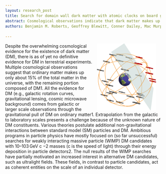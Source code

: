 ```yaml
---
layout: research_post
title: Search for domain wall dark matter with atomic clocks on board global positioning system satellites
abstract: Cosmological observations indicate that dark matter makes up 85% of all matter in the universe yet its microscopic composition remains a mystery. Dark matter could arise from ultralight quantum fields that form macroscopic objects. Here we use the global positioning system as a ~ 50,000 km aperture dark matter detector to search for such objects in the form of domain walls. Global positioning system navigation relies on precision timing signals furnished by atomic clocks. As the Earth moves through the galactic dark matter halo, interactions with domain walls could cause a sequence of atomic clock perturbations that propagate through the satellite constellation at galactic velocities ~ 300 km/s. Mining 16 years of archival data, we find no evidence for domain walls at our current sensitivity level. This improves the limits on certain quadratic scalar couplings of domain wall dark matter to standard model particles by several orders of magnitude.
authors: Benjamin M. Roberts, Geoffrey Blewitt, Conner Dailey, Mac Murphy, Maxim Pospelov, Alex Rollings, Jeff Sherman, Wyatt Williams, & Andrei Derevianko

---
```


<p><img src="/research_figures/GPS.jpg" style="padding:0 15px;width:20vw; float: right"/></p>

Despite the overwhelming cosmological evidence for the existence of dark matter (DM), there is as of yet no definitive evidence for DM in terrestrial experiments. Multiple cosmological observations suggest that ordinary matter makes up only about 15% of the total matter in the universe, with the remaining portion composed of DM1. All the evidence for DM (e.g., galactic rotation curves, gravitational lensing, cosmic microwave background) comes from galactic or larger scale observations through the gravitational pull of DM on ordinary matter1. Extrapolation from the galactic to laboratory scales presents a challenge because of the unknown nature of DM constituents. Various theories postulate additional non-gravitational interactions between standard model (SM) particles and DM. Ambitious programs in particle physics have mostly focused on (so far unsuccessful) searches for weakly interacting massive particle (WIMP) DM candidates with 10–103 GeV c −2 masses (c is the speed of light) through their energy deposition in particle detectors2. The null results of the WIMP searches have partially motivated an increased interest in alternative DM candidates, such as ultralight fields. These fields, in contrast to particle candidates, act as coherent entities on the scale of an individual detector.

